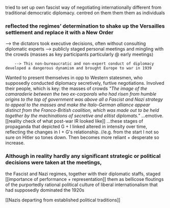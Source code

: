 tried to set up own fascist way of negotiating internationally different from traditional democratic diplomacy. centred on them them them as individuals
 ### reflected the regimes’ determination to shake up the Versailles settlement and replace it with a New Order ###

--> the dictators took executive decisions, often without consulting diplomatic experts
--> publicly staged personal meetings and mingling with the crowds (masses as key participants particularly @ early meetings)

		--> This non-bureaucratic and non-expert conduct of diplomacy developed a dangerous dynamism and brought Europe to war in 1939


Wanted to present themselves in opp to Western statesmen, who supposedly conducted diplomacy secretively, furtive negotiations. Involved their people, which is key: the masses of crowds
	*"The image of the camaraderie between the two ex-corporals who had risen from humble origins to the top of government was above all a Fascist and Nazi strategy to appeal to the masses and make the Italo-German alliance appear distinct from the Franco-British coalition, which was made out to be held together by the machinations of secretive and elitist diplomats."*
...emotive. [[reality check of what post-war IR looked like]]
...these stages of propaganda that depicted G + I linked altered in intensity over time, reflecting the changes in I + G's relationship. //e.g. from the start I not so sure on Hitler so tones down. Then becomes more reliant + desperate so increase.
### Although in reality hardly any significant strategic or political decisions were taken at the meetings,
the Fascist and Nazi regimes, together with their diplomatic staffs, staged [[importance of performance + representation]] them as bellicose floutings of the purportedly rational political culture of liberal internationalism that had supposedly dominated the 1920s






[[Nazis departing from established political traditions]]
